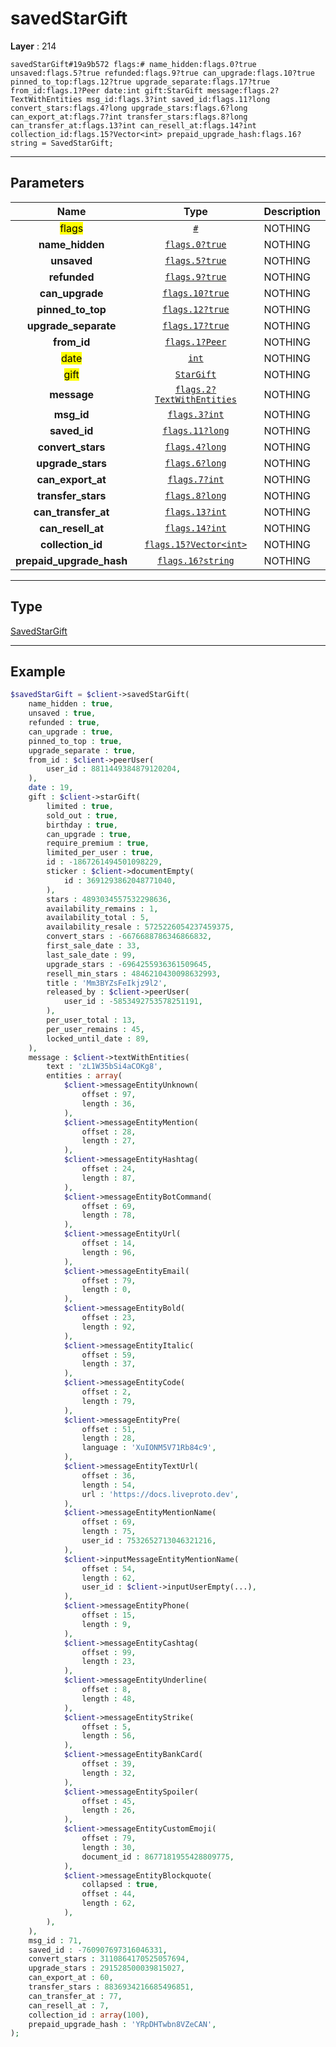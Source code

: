 # savedStarGift

**Layer** : 214

```tl
savedStarGift#19a9b572 flags:# name_hidden:flags.0?true unsaved:flags.5?true refunded:flags.9?true can_upgrade:flags.10?true pinned_to_top:flags.12?true upgrade_separate:flags.17?true from_id:flags.1?Peer date:int gift:StarGift message:flags.2?TextWithEntities msg_id:flags.3?int saved_id:flags.11?long convert_stars:flags.4?long upgrade_stars:flags.6?long can_export_at:flags.7?int transfer_stars:flags.8?long can_transfer_at:flags.13?int can_resell_at:flags.14?int collection_id:flags.15?Vector<int> prepaid_upgrade_hash:flags.16?string = SavedStarGift;
```

---

## Parameters

| Name | Type | Description |
| :---: | :---: | :--- |
| <mark>flags</mark> | [`#`](type/#) | NOTHING |
| **name_hidden** | [`flags.0?true`](type/true) | NOTHING |
| **unsaved** | [`flags.5?true`](type/true) | NOTHING |
| **refunded** | [`flags.9?true`](type/true) | NOTHING |
| **can_upgrade** | [`flags.10?true`](type/true) | NOTHING |
| **pinned_to_top** | [`flags.12?true`](type/true) | NOTHING |
| **upgrade_separate** | [`flags.17?true`](type/true) | NOTHING |
| **from_id** | [`flags.1?Peer`](type/Peer) | NOTHING |
| <mark>date</mark> | [`int`](type/int) | NOTHING |
| <mark>gift</mark> | [`StarGift`](type/StarGift) | NOTHING |
| **message** | [`flags.2?TextWithEntities`](type/TextWithEntities) | NOTHING |
| **msg_id** | [`flags.3?int`](type/int) | NOTHING |
| **saved_id** | [`flags.11?long`](type/long) | NOTHING |
| **convert_stars** | [`flags.4?long`](type/long) | NOTHING |
| **upgrade_stars** | [`flags.6?long`](type/long) | NOTHING |
| **can_export_at** | [`flags.7?int`](type/int) | NOTHING |
| **transfer_stars** | [`flags.8?long`](type/long) | NOTHING |
| **can_transfer_at** | [`flags.13?int`](type/int) | NOTHING |
| **can_resell_at** | [`flags.14?int`](type/int) | NOTHING |
| **collection_id** | [`flags.15?Vector<int>`](type/int) | NOTHING |
| **prepaid_upgrade_hash** | [`flags.16?string`](type/string) | NOTHING |

---

## Type

[SavedStarGift](type/SavedStarGift)

---

## Example

```php
$savedStarGift = $client->savedStarGift(
	name_hidden : true,
	unsaved : true,
	refunded : true,
	can_upgrade : true,
	pinned_to_top : true,
	upgrade_separate : true,
	from_id : $client->peerUser(
		user_id : 8811449384879120204,
	),
	date : 19,
	gift : $client->starGift(
		limited : true,
		sold_out : true,
		birthday : true,
		can_upgrade : true,
		require_premium : true,
		limited_per_user : true,
		id : -1867261494501098229,
		sticker : $client->documentEmpty(
			id : 3691293862048771040,
		),
		stars : 4893034557532298636,
		availability_remains : 1,
		availability_total : 5,
		availability_resale : 5725226054237459375,
		convert_stars : -6676688786346866832,
		first_sale_date : 33,
		last_sale_date : 99,
		upgrade_stars : -6964255936361509645,
		resell_min_stars : 4846210430098632993,
		title : 'Mm3BYZsFeIkjz9l2',
		released_by : $client->peerUser(
			user_id : -5853492753578251191,
		),
		per_user_total : 13,
		per_user_remains : 45,
		locked_until_date : 89,
	),
	message : $client->textWithEntities(
		text : 'zL1W35bSi4aCOKg8',
		entities : array(
			$client->messageEntityUnknown(
				offset : 97,
				length : 36,
			),
			$client->messageEntityMention(
				offset : 28,
				length : 27,
			),
			$client->messageEntityHashtag(
				offset : 24,
				length : 87,
			),
			$client->messageEntityBotCommand(
				offset : 69,
				length : 78,
			),
			$client->messageEntityUrl(
				offset : 14,
				length : 96,
			),
			$client->messageEntityEmail(
				offset : 79,
				length : 0,
			),
			$client->messageEntityBold(
				offset : 23,
				length : 92,
			),
			$client->messageEntityItalic(
				offset : 59,
				length : 37,
			),
			$client->messageEntityCode(
				offset : 2,
				length : 79,
			),
			$client->messageEntityPre(
				offset : 51,
				length : 28,
				language : 'XuIONM5V71Rb84c9',
			),
			$client->messageEntityTextUrl(
				offset : 36,
				length : 54,
				url : 'https://docs.liveproto.dev',
			),
			$client->messageEntityMentionName(
				offset : 69,
				length : 75,
				user_id : 7532652713046321216,
			),
			$client->inputMessageEntityMentionName(
				offset : 54,
				length : 62,
				user_id : $client->inputUserEmpty(...),
			),
			$client->messageEntityPhone(
				offset : 15,
				length : 9,
			),
			$client->messageEntityCashtag(
				offset : 99,
				length : 23,
			),
			$client->messageEntityUnderline(
				offset : 8,
				length : 48,
			),
			$client->messageEntityStrike(
				offset : 5,
				length : 56,
			),
			$client->messageEntityBankCard(
				offset : 39,
				length : 32,
			),
			$client->messageEntitySpoiler(
				offset : 45,
				length : 26,
			),
			$client->messageEntityCustomEmoji(
				offset : 79,
				length : 30,
				document_id : 8677181955428809775,
			),
			$client->messageEntityBlockquote(
				collapsed : true,
				offset : 44,
				length : 62,
			),
		),
	),
	msg_id : 71,
	saved_id : -760907697316046331,
	convert_stars : 3110864170525057694,
	upgrade_stars : 291528500039815027,
	can_export_at : 60,
	transfer_stars : 8836934216685496851,
	can_transfer_at : 77,
	can_resell_at : 7,
	collection_id : array(100),
	prepaid_upgrade_hash : 'YRpDHTwbn8VZeCAN',
);
```